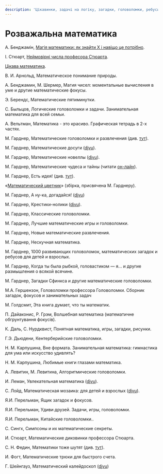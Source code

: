 ```yaml
---
description: 'Цікавинки, задачі на логіку, загадки, головоломки, ребуси...'
---
```


# Розважальна математика

А. Бенджамін, [Магія математики: як знайти Х і навіщо це потрібно](https://kmbooks.com.ua/book?code=733716).

І. Стюарт, [Неймовірні числа професора Стюарта](https://nashformat.ua/products/nejmovirni-chysla-profesora-styuarta-909245).

[Цікава математика](https://shop.talantbooks.com.ua/katalog-knig/uchebnye-posobija/biblioteka-shkolnika/krylatye-slova-i-vyrazheniya-rus-1/).



В. И. Арнольд, Математическое понимание природы.

А. Бенджамин, М. Шермер, Магия чисел: моментальные вычисления в уме и другие математические фокусы.  
  
Э. Берендс, Математические пятиминутки. 

С. Быльцов, Логические головоломки и задачи. Занимательная математика для всей семьи.

А. Вельтман, Математика - это красиво. Графическая тетрадь в 2-х частях.

М. Гарднер, Математические головоломки и развлечения \(див. [тут](https://royallib.com/book/martin_gardner/matematicheskie_golovolomki_i_razvlecheniya.html)\).

М. Гарднер, Математические досуги \([djvu](https://sheba.spb.ru/za/mat-dosug-1972.djvu)\).

М. Гарднер, Математические новеллы \([djvu](https://sheba.spb.ru/za/mat-novel-1974.djvu)\).

М. Гарднер, Математические чудеса и тайны \(читати [он-лайн](https://www.mathedu.ru/text/gardner_matematicheskie_chudesa_i_tayny_1967/p0/)\).

М. Гарднер, Есть идея! \(див. [тут](https://royallib.com/book/martin_gardner/est_ideya.html)\).

«[Математический цветник](http://ilib.mccme.ru/djvu/cvetnik.htm)» \(збірка, присвячена М. Гарднеру\).

М. Гарднер, А ну-ка, догадайся! \([djvu](https://sheba.spb.ru/za/anu-ka-dog-1984.djvu)\)

М. Гарднер, Крестики-нолики \([djvu](https://sheba.spb.ru/za/gardner-krestiki-1988.djvu)\).

М. Гарднер, Классические головоломки.

М. Гарднер, Лучшие математические игры и головоломки.

М. Гарднер, Новые математические развлечения.

М. Гарднер, Нескучная математика.

М. Гарднер, 1000 развивающих головоломок, математических загадок и ребусов для детей и взрослых.

М. Гарднер, Когда ты была рыбкой, головастиком — я… и другие размышления о всякой всячине.

М. Гарднер, Загадки Сфинкса и другие математические головоломки.

М.А. Гершензон, Головоломки профессора Головоломки. Сборник загадок, фокусов и занимательных задач

М. Голдсмит, Эта книга думает, что ты математик.

П. Дайаконис, Р. Грэм, Волшебная математика \(математичне обгрунтування фокусів\).

К. Даль, С. Нурдквист, Понятная математика, игры, загадки, рисунки.

Г.Э. Дьюдени, Кентерберийские головоломки.

Н. М. Карпушина, Вне формата. Занимательная математика: гимнастика для ума или искусство удивлять?

Н. М. Карпушина, Любимые книги глазами математика.

А. Левитин, М. Левитина, Алгоритмические головоломки.

И. Леман, Увлекательная математика \([djvu](https://sheba.spb.ru/za/uvlekat-matemat-1985.djvu)\).

С.  Лойд, Математическая мозаика: для детей и взрослых \([djvu](https://sheba.spb.ru/za/mat-moz-1980.djvu)\).

Я.И. Перельман, Ящик загадок и фокусов. 

Я.И. Перельман, Удиви друзей. Задачи, игры, головоломки. 

Я.И. Перельман, Китайские головоломки.. 

С. Сингх, Симпсоны и их математические секреты.

И. Стюарт, Математические диковинки профессора Стюарта.

С. Н. Федин, Математики тоже шутят \(див. [тут](https://royallib.com/book/fedin_sergey/matematiki_toge_shutyat.html)\).

И. Фогт, Математические трюки для быстрого счета.

Г. Шейнгауз, Математический калейдоскоп \([djvu](https://sheba.spb.ru/za/kvant08-matemat-1981.djvu)\)

